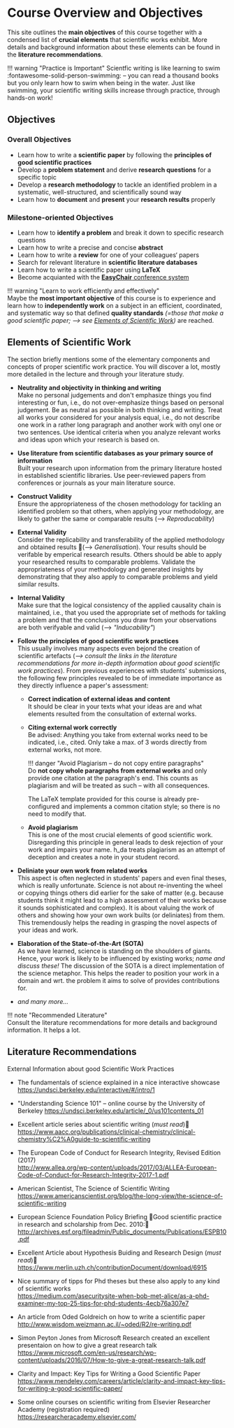 # Course Overview and Objectives

This site outlines the **main objectives** of this course together with a condensed list of **crucial elements** that scientific works exhibit. More details and background information about these elements can be found in the **literature recommendations**.

!!! warning "Practice is Important"
    Scientfic writing is like learning to swim :fontawesome-solid-person-swimming: – you can read a thousand books but you only learn how to swim when being in the water. Just like swimming, your scientific  writing skills increase through practice, through hands-on work!


## Objectives

### Overall Objectives

- Learn how to write a **scientific paper** by following the **principles of good scientific practices**
- Develop a **problem statement** and derive **research questions** for a specific topic
- Develop a **research methodology** to tackle an identified problem in a systematic, well-structured, and scientifically sound way
- Learn how to **document** and **present** your **research results** properly 

### Milestone-oriented Objectives
- Learn how to **identify a problem** and break it down to specific research questions
- Learn how to write a precise and concise **abstract**
- Learn how to write a **review** for one of your colleagues‘ papers
- Search for relevant literature in **scientific literature databases**
- Learn how to write a scientific paper using **LaTeX**
- Become acquianted with the [**EasyChair** conference system](https://easychair.org/)


!!! warning "Learn to work efficiently and effectively"  
    Maybe the **most important objective** of this course is to experience and learn how to **independently work** on a subject in an efficient, coordinated, and systematic way so that defined **quality standards** *(=those that make a good scientific paper; --> see [Elements of Scientific Work](objectives.md#elements_of_scientific_work))* are reached. 


## Elements of Scientific Work

The section briefly mentions some of the elementary components and concepts of proper scientific work practice.
You will discover a lot, mostly more detailed in the lecture and through your literature study.

- **Neutrality and objectivity in thinking and writing**  
    Make no personal judgements and don't emphasize things you find interesting or fun, i.e., do not over-emphasize things based on personal judgement. Be as neutral as possible in both thinking and writing. Treat all works your considered for your analysis equal, i.e., do not describe one work in a rather long paragraph and another work with onyl one or two sentences. Use identical criteria when you analyze relevant works and ideas upon which your research is based on.  

- **Use literature from scientific databases as your primary source of information**  
    Built your research upon information from the primary literature hosted in established scientific libraries.
    Use peer-reviewed papers from conferences or journals as your main literature source. 

- **Construct Validity**  
    Ensure the appropriateness of the chosen methodology for tackling an identified problem so that others, when applying your methodology, are likely to gather the same or comparable results (--> *Reproducability*)

- **External Validity**  
    Consider the replicability and transferability of the applied methodology and obtained results (--> *Generalisation*). Your results should be verifable by emperical research results. Others should be able to apply your researched results to comparable problems. Validate the appropriateness of your methodology and generated insights by demonstrating that they also apply to comparable problems and yield similar results.

- **Internal Validity**  
    Make sure that the logical consistency of the applied causality chain is maintained, i.e., that you used the appropriate set of methods for takling a problem and that the conclusions you draw from your observations are both verifyable and valid  (--> *"Inducability"*)

- **Follow the principles of good scientific work practices**  
    This usually involves many aspects even bejond the creation of scientific artefacts (*--> consult the links in the literature recommendations for more in-depth information about good scientific work practices*). From previous experiences with students' submissions, the following few principles revealed to be of immediate importance as they directly influence a paper's assessment:
    
    - **Correct indication of external ideas and content**  
        It should be clear in your texts what your ideas are and what elements resulted from the consultation of external works.
    
    - **Citing external work correctly**  
        Be advised: Anything you take from external works need to be indicated, i.e., cited.
        Only take a max. of 3 words directly from external works, not more. 

        !!! danger "Avoid Plagiarism – do not copy entire paragraphs"            
            Do __not copy whole paragraphs from external works__ and only provide one citation at the paragraph's end. This counts as plagiarism and will be treated as such – with all consequences.

        The LaTeX template provided for this course is already pre-configured and implements a common citation style; so there is no need to modify that.
    
    - **Avoid plagiarism**  
        This is one of the most crucial elements of good scientific work. Disregarding this principle in general leads to desk rejection of your work and impairs your name. h_da treats plagiarism as an attempt of deception and creates a note in your student record.

- **Deliniate your own work from related works**  
    This aspect is often neglected in students' papers and even final theses, which is really unfortunate. Science is not about re-inventing the wheel or copying things others did earlier for the sake of matter (e.g. because students think it might lead to a high assessment of their works because it sounds sophisticated and complex). It is about valuing the work of others and showing how your own work builts (or deliniates) from them. This tremendously helps the reading in grasping the novel aspects of your ideas and work.
    
- **Elaboration of the State-of-the-Art (SOTA)**  
    As we have learned, science is standing on the shoulders of giants. Hence, your work is likely to be influenced by existing works; *name and discuss these!* The discussion of the SOTA is a direct implementation of the science metaphor. This helps the reader to position your work in a domain and wrt. the problem it aims to solve of provides contributions for.

- *and many more...*

!!! note "Recommended Literature"  
    Consult the literature recommendations for more details and background information. It helps a lot.


## Literature Recommendations

External Information about good Scientific Work Practices

* The fundamentals of science explained in a nice interactive showcase  
    <https://undsci.berkeley.edu/interactive/#/intro/1>

* "Understanding Science 101" – online course by the University of Berkeley
    <https://undsci.berkeley.edu/article/_0/us101contents_01>

* Excellent article series about scientific writing (*must read*)  
    <https://www.aacc.org/publications/clinical-chemistry/clinical-chemistry%C2%A0guide-to-scientific-writing>

* The European Code of Conduct for Research Integrity, Revised Edition (2017)  
    <http://www.allea.org/wp-content/uploads/2017/03/ALLEA-European-Code-of-Conduct-for-Research-Integrity-2017-1.pdf>

* American Scientist, The Science of Scientific Writing  
    <https://www.americanscientist.org/blog/the-long-view/the-science-of-scientific-writing>

* European Science Foundation Policy Briefing Good scientific practice in research and scholarship from Dec. 2010:  
    <http://archives.esf.org/fileadmin/Public_documents/Publications/ESPB10.pdf>

* Excellent Article about Hypothesis Buiding and Research Design (*must read*) 
    <https://www.merlin.uzh.ch/contributionDocument/download/6915>

* Nice summary of tipps for Phd theses but these also apply to any kind of scientific works  
    <https://medium.com/asecuritysite-when-bob-met-alice/as-a-phd-examiner-my-top-25-tips-for-phd-students-4ecb76a307e7>

* An article from Oded Goldreich on how to write a scientific paper  
    <http://www.wisdom.weizmann.ac.il/~oded/R2/re-writing.pdf>

* Simon Peyton Jones from Microsoft Research created an excellent presentaion on how to give a great research talk  
    <https://www.microsoft.com/en-us/research/wp-content/uploads/2016/07/How-to-give-a-great-research-talk.pdf>

* Clarity and Impact: Key Tips for Writing a Good Scientific Paper  
    <https://www.mendeley.com/careers/article/clarity-and-impact-key-tips-for-writing-a-good-scientific-paper/>

* Some online courses on scientific writing from Elsevier Researcher Academy (registration required)  
    <https://researcheracademy.elsevier.com/>



